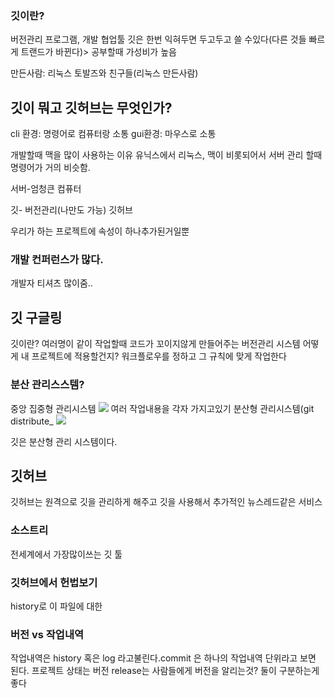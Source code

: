 ### 깃이란?
버전관리 프로그램, 개발 협업툴
깃은 한번 익혀두면 두고두고 쓸 수있다(다른 것들 빠르게 트랜드가 바뀐다)> 공부할때 가성비가 높음

만든사람: 리눅스 토발즈와 친구들(리눅스 만든사람)


## 깃이 뭐고 깃허브는 무엇인가?
cli 환경: 명령어로 컴퓨터랑 소통
gui환경: 마우스로 소통


개발할때 맥을 많이 사용하는 이유
유닉스에서 리눅스, 맥이 비롯되어서 서버 관리 할때 명령어가 거의 비슷함.

서버-엄청큰 컴퓨터

깃- 버전관리(나만도 가능)
깃허브

우리가 하는 프로젝트에 속성이 하나추가된거일뿐


### 개발 컨퍼런스가 많다.
개발자 티셔츠 많이줌..

## 깃 구글링
깃이란? 여러명이 같이 작업할때 코드가 꼬이지않게 만들어주는 버전관리 시스템
어떻게 내 프로젝트에 적용할건지? 워크플로우를 정하고 그 규칙에 맞게 작업한다


### 분산 관리스스템?
중앙 집중형 관리시스템
![](https://images.velog.io/images/gigymi2005/post/64ac7978-64c5-4222-afe7-15ad506d14d5/image.png)
여러 작업내용을 각자 가지고있기 
분산형 관리시스템(git distribute_
![](https://images.velog.io/images/gigymi2005/post/1ba1f4ea-cbbd-48e7-b485-0a68ff6a4eed/image.png)

깃은 분산형 관리 시스템이다.



## 깃허브
깃허브는 원격으로 깃을 관리하게 해주고 깃을 사용해서 추가적인 뉴스레드같은 서비스

### 소스트리
전세계에서 가장많이쓰는 깃 툴

### 깃허브에서 헌법보기
history로 이 파일에 대한 

### 버전 vs 작업내역
작업내역은 history 혹은 log 라고불린다.commit 은 하나의 작업내역 단위라고 보면 된다.
프로젝트 상태는 버전 release는 사람들에게 버전을 알리는것?
둘이 구분하는게 좋다













